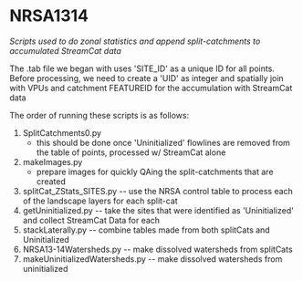 # NRSA1314
*Scripts used to do zonal statistics and append split-catchments to accumulated StreamCat data*

The .tab file we began with uses 'SITE_ID' as a unique ID for all points. Before processing, we need to create a 'UID' as integer and spatially join with VPUs and catchment FEATUREID for the accumulation with StreamCat data

The order of running these scripts is as follows:

1. SplitCatchments0.py
   * this should be done once 'Uninitialized' flowlines are removed from the table of points, processed w/ StreamCat alone
2. makeImages.py
   * prepare images for quickly QAing the split-catchments that are created
3. splitCat_ZStats_SITES.py -- use the NRSA control table to process each of the landscape layers for each split-cat
4. getUninitialized.py -- take the sites that were identified as 'Uninitialized' and collect StreamCat Data for each
5. stackLaterally.py -- combine tables made from both splitCats and Uninitialized
6. NRSA13-14Watersheds.py -- make dissolved watersheds from splitCats
7. makeUninitializedWatersheds.py -- make dissolved watersheds from uninitialized
